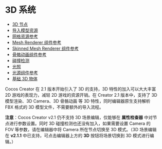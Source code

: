 # 3D 系统

- [3D 节点](3d-node.md)
- [导入模型资源](import-model.md)
- [网格资源参考](mesh.md)
- [Mesh Renderer 组件参考](mesh-renderer.md)
- [Skinned Mesh Renderer 组件参考](skinned-mesh-renderer.md)
- [骨骼动画组件参考](skeleton-animation.md)
- [碰撞检测](intersect.md)
- [光照](lighting.md)
- [光源组件参考](light-component.md)
- [基础 3D 物体](primitive.md)

Cocos Creator 在 2.1 版本开始引入了 3D 的支持，3D 特性的加入可以大大丰富 2D 游戏的表现力，减轻 2D 游戏的资源开销。在 Creator 2.1 版本中，支持了 3D 模型渲染、3D Camera、3D 骨骼动画 等 3D 特性，同时编辑器原生支持解析 FBX 格式的 3D 模型文件，不需要额外的导入流程。

**注意**：Cocos Creator v2.1 仍不支持 3D 场景编辑，仅能够在 **属性检查器** 中对节点进行参数设置。同时 3D 碰撞检测也还没有加入，如果需要设置 Camera 的 FOV 等参数，请在编辑器中将 Camera 所在节点切换至 3D 模式。（3D 场景编辑在 **v2.1.1** 中已支持，可点击编辑器上方的 **3D** 按钮将场景切换到 3D 模式进行编辑。）
